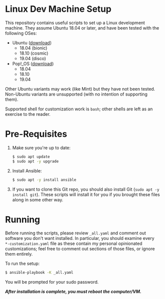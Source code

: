 # Linux Dev Machine Setup

This repository contains useful scripts to set up a Linux development machine. They assume Ubuntu 18.04 or later, and have been tested with the following OSes:

- Ubuntu ([download](https://www.ubuntu.com/download/desktop))
  - 18.04 (bionic)
  - 18.10 (cosmic)
  - 19.04 (disco)
- Pop!_OS ([download](https://system76.com/pop))
  - 18.04
  - 18.10
  - 19.04

Other Ubuntu variants may work (like Mint) but they have not been tested. Non-Ubuntu variants are unsupported (with no intention of supporting them).

Supported shell for customization work is `bash`; other shells are left as an exercise to the reader.

# Pre-Requisites

1. Make sure you're up to date:

   ```bash
   $ sudo apt update
   $ sudo apt -y upgrade
   ```

2. Install Ansible:

   ```bash
   $ sudo apt -y install ansible
   ```

3. If you want to clone this Git repo, you should also install Git (`sudo apt -y install git`). These scripts will install it for you if you brought these files along in some other way.

# Running

Before running the scripts, please review `_all.yaml` and comment out software you don't want installed. In particular, you should examine every `*-customization.yaml` file as these contain my personal opinionated customizations; feel free to comment out sections of those files, or ignore them entirely.

To run the setup:

```bash
$ ansible-playbook -K _all.yaml
```

You will be prompted for your sudo password.

_**After installation is complete, you must reboot the computer/VM.**_
